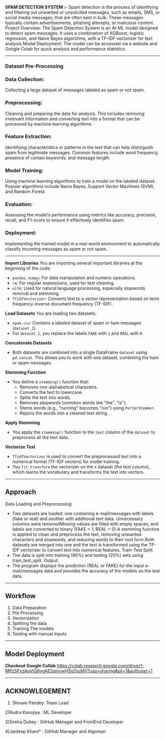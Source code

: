 
**SPAM DETECTION SYSTEM :-** Spam detection is the process of identifying and filtering out unwanted or unsolicited messages, such as emails, SMS, or social media messages, that are often sent in bulk. These messages typically contain advertisements, phishing attempts, or malicious content. Project Overview: The Spam Detection System is an AI-ML model designed to detect spam messages. It uses a combination of XGBoost, logistic regression, and Naive Bayes algorithms, with a TF-IDF vectorizer for text analysis.Model Deployment: The model can be accessed via a website and Google Colab for quick analysis and performance statistics.

-------------------------------------------------------------------------------------------------

### Dataset Pre-Processing

### Data Collection:
Collecting a large dataset of messages labeled as spam or not spam.
### Preprocessing:
Cleaning and preparing the data for analysis. This includes removing irrelevant information and converting text into a format that can be processed by machine learning algorithms.
### Feature Extraction:
Identifying characteristics or patterns in the text that can help distinguish spam from legitimate messages. Common features include word frequency, presence of certain keywords, and message length.
### Model Training:
Using machine learning algorithms to train a model on the labeled dataset. Popular algorithms include Naive Bayes, Support Vector Machines (SVM), and Random Forest.
### Evaluation:
Assessing the model’s performance using metrics like accuracy, precision, recall, and F1-score to ensure it effectively identifies spam.
### Deployment:
Implementing the trained model in a real-world environment to automatically classify incoming messages as spam or not spam.

-------------------------------------------------------------------------------------------------
**Import Libraries**
   You are importing several important libraries at the beginning of the code:
   - `pandas`, `numpy`: For data manipulation and numeric operations.
   - `re`: For regular expressions, used for text cleaning.
   - `nltk`: Used for natural language processing, especially stopwords removal and stemming.
   - `TfidfVectorizer`: Converts text to a vector representation based on term frequency-inverse document frequency (TF-IDF).

**Load Datasets**
   You are loading two datasets:
   - `spam.csv`: Contains a labeled dataset of spam or ham messages (`dataset_1`).
   - For `dataset_1`, you replace the labels `FAKE` with `1` and `REAL` with `0`.

**Concatenate Datasets**
   - Both datasets are combined into a single DataFrame `dataset` using `pd.concat`. This allows you to work with one dataset, combining the ham or spam messages.

**Stemming Function**
   - You define a `stemming()` function that:
     - Removes non-alphabetical characters.
     - Converts the text to lowercase.
     - Splits the text into words.
     - Removes stopwords (common words like "the", "is").
     - Stems words (e.g., "running" becomes "run") using `PorterStemmer`.
     - Rejoins the words into a cleaned text string.

**Apply Stemming**
   - You apply the `stemming()` function to the `text` column of the `dataset` to preprocess all the text data.

**Vectorize Text**
   - `TfidfVectorizer` is used to convert the preprocessed text into a numerical format (TF-IDF vectors) for model training.
   - You `fit_transform` the vectorizer on the `X` dataset (the text column), which learns the vocabulary and transforms the text into vectors.

-------------------------------------------------------------------------------------------------

## Approach
Data Loading and Preprocessing:
   - Two datasets are loaded: one containing e-mail/messages with labels (fake or real) and another with additional text data. Unnecessary columns were removedMissing values are filled with empty spaces, and labels are converted to binary (FAKE = 1, REAL = 0).A stemming function is applied to clean and preprocess the text, removing unwanted characters and stopwords, and reducing words to their root form.Both datasets are merged into one and the text is transformed using the TF-IDF vectorizer to convert text into numerical features.
Train-Test Split:
   - The data is split into training (80%) and testing (20%) sets using train_test_split.
Output:
   - The program displays the prediction (REAL or FAKE) for the input e-mail/messages data and provides the accuracy of the models on the test data.
-------------------------------------------------------------------------------------------------------------------------------------------------------------------     
## Workflow

1. Data Preparation
2. Pre Processing
3. Vectorization
4. Splitting the data
5. Training The models
6. Testing with manual Inputs

--------------------------------------------------------------------------------------------------------------------------------------------------------

## Model Deployment
**Checkout Google Collab** https://colab.research.google.com/drive/1-MPzSPxzApVlQ6vgAESqlyvwHSq7suMV?usp=sharing&pli=1&authuser=1<br>

------------------------------------------------------------------------------------------------------------------------------------------------------------
## ACKNOWLEGEMENT

1) Shivam Pandey: Team Lead   

2)Rudra Kanojiya : ML Developer  

3)Sneha Dubey : GitHub Manager and FrontEnd Developer  

4)Jaideep Khare* : GitHub Manager and Algoman  

